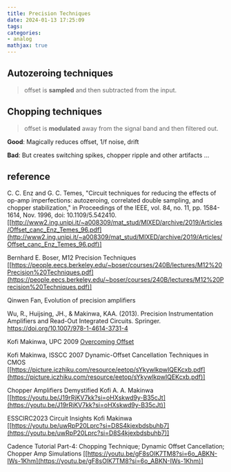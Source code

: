 ```yaml
---
title: Precision Techniques
date: 2024-01-13 17:25:09
tags:
categories:
- analog
mathjax: true
---
```




## Autozeroing techniques

> offset is **sampled** and then subtracted from the input.



## Chopping techniques

> offset is **modulated** away from the signal band and then filtered out.

**Good**: Magically reduces offset, 1/f noise, drift

**Bad**: But creates switching spikes, chopper ripple and other artifacts …









## reference

C. C. Enz and G. C. Temes, "Circuit techniques for reducing the effects of op-amp imperfections: autozeroing, correlated double sampling, and chopper stabilization," in Proceedings of the IEEE, vol. 84, no. 11, pp. 1584-1614, Nov. 1996, doi: 10.1109/5.542410. [[http://www2.ing.unipi.it/~a008309/mat_stud/MIXED/archive/2019/Articles/Offset_canc_Enz_Temes_96.pdf](http://www2.ing.unipi.it/~a008309/mat_stud/MIXED/archive/2019/Articles/Offset_canc_Enz_Temes_96.pdf)]

Bernhard E. Boser, M12 Precision Techniques [[https://people.eecs.berkeley.edu/~boser/courses/240B/lectures/M12%20Precision%20Techniques.pdf](https://people.eecs.berkeley.edu/~boser/courses/240B/lectures/M12%20Precision%20Techniques.pdf)]

Qinwen Fan, Evolution of precision amplifiers

Wu, R., Huijsing, JH., & Makinwa, KAA. (2013). Precision Instrumentation Amplifiers and Read-Out Integrated Circuits. Springer. https://doi.org/10.1007/978-1-4614-3731-4

Kofi Makinwa, UPC 2009 [Overcoming Offset](https://electronicengineering.phd.upc.edu/en/courses-and-seminars/courses-materials/2008-2009/slides-makinwa-1)

Kofi Makinwa, ISSCC 2007 Dynamic-Offset Cancellation Techniques in CMOS [[https://picture.iczhiku.com/resource/eetop/sYkywlkpwIQEKcxb.pdf](https://picture.iczhiku.com/resource/eetop/sYkywlkpwIQEKcxb.pdf)]

Chopper Amplifiers Demystified Kofi A. A. Makinwa [[https://youtu.be/J19rRjKV7kk?si=oHXskwd9y-B35cJt](https://youtu.be/J19rRjKV7kk?si=oHXskwd9y-B35cJt)]

ESSCIRC2023 Circuit Insights Kofi Makinwa [[https://youtu.be/uwRpP20Lprc?si=D8S4kjexbdsbuhb7](https://youtu.be/uwRpP20Lprc?si=D8S4kjexbdsbuhb7)]

Cadence Tutorial Part-4: Chopping Technique; Dynamic Offset Cancellation; Chopper Amp Simulations [[https://youtu.be/gF8sOlK7TM8?si=6o_ABKN-IWs-1Khm](https://youtu.be/gF8sOlK7TM8?si=6o_ABKN-IWs-1Khm)]
